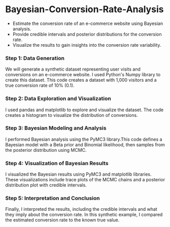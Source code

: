 # Bayesian-Conversion-Rate-Analysis

- Estimate the conversion rate of an e-commerce website using Bayesian analysis.
- Provide credible intervals and posterior distributions for the conversion rate.
- Visualize the results to gain insights into the conversion rate variability.


### Step 1: Data Generation
We will generate a synthetic dataset representing user visits and conversions on an e-commerce website. I used Python's Numpy library to create this dataset. This code creates a dataset with 1,000 visitors and a true conversion rate of 10% (0.1).

### Step 2: Data Exploration and Visualization
I used pandas and matplotlib to explore and visualize the dataset. The code creates a histogram to visualize the distribution of conversions.

### Step 3: Bayesian Modeling and Analysis
I performed Bayesian analysis using the PyMC3 library.This code defines a Bayesian model with a Beta prior and Binomial likelihood, then samples from the posterior distribution using MCMC.

### Step 4: Visualization of Bayesian Results
I visualized the Bayesian results using PyMC3 and matplotlib libraries. These visualizations include trace plots of the MCMC chains and a posterior distribution plot with credible intervals.

### Step 5: Interpretation and Conclusion
Finally, I interpreted the results, including the credible intervals and what they imply about the conversion rate. In this synthetic example, I compared the estimated conversion rate to the known true value.

